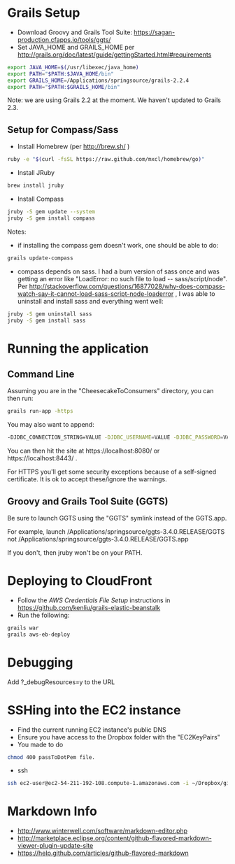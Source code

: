 # Grails Setup

* Download Groovy and Grails Tool Suite: https://sagan-production.cfapps.io/tools/ggts/
* Set JAVA_HOME and GRAILS_HOME per http://grails.org/doc/latest/guide/gettingStarted.html#requirements

```bash
export JAVA_HOME=$(/usr/libexec/java_home)
export PATH="$PATH:$JAVA_HOME/bin"
export GRAILS_HOME=/Applications/springsource/grails-2.2.4
export PATH="$PATH:$GRAILS_HOME/bin"
```

Note: we are using Grails 2.2 at the moment.  We haven't updated to Grails 2.3. 

## Setup for Compass/Sass

* Install Homebrew (per http://brew.sh/ )
```bash
ruby -e "$(curl -fsSL https://raw.github.com/mxcl/homebrew/go)"
```

* Install JRuby
```bash
brew install jruby
```

* Install Compass
```bash
jruby -S gem update --system
jruby -S gem install compass
```

Notes: 
* if installing the compass gem doesn't work, one should be able to do:
```bash
grails update-compass
```
* compass depends on sass.  I had a bum version of sass once and was getting an error like "LoadError: no such file to load -- sass/script/node".  Per http://stackoverflow.com/questions/16877028/why-does-compass-watch-say-it-cannot-load-sass-script-node-loaderror , I was able to uninstall and install sass and everything went well:
```bash
jruby -S gem uninstall sass
jruby -S gem install sass
```

# Running the application 

## Command Line
Assuming you are in the "CheesecakeToConsumers" directory, you can then run:

```bash
grails run-app -https
```

You may also want to append:

```bash
-DJDBC_CONNECTION_STRING=VALUE -DJDBC_USERNAME=VALUE -DJDBC_PASSWORD=VALUE -DuseProdDb=true -DMAIL_USERNAME=VALUE -DMAIL_PASSWORD=VALUE
```

You can then hit the site at https://localhost:8080/ or https://localhost:8443/ .

For HTTPS you'll get some security exceptions because of a self-signed certificate.  It is ok to accept these/ignore the warnings.

## Groovy and Grails Tool Suite (GGTS)
Be sure to launch GGTS using the "GGTS" symlink instead of the GGTS.app.  

For example, launch /Applications/springsource/ggts-3.4.0.RELEASE/GGTS not /Applications/springsource/ggts-3.4.0.RELEASE/GGTS.app

If you don't, then jruby won't be on your PATH.

# Deploying to CloudFront

* Follow the *AWS Credentials File Setup* instructions in https://github.com/kenliu/grails-elastic-beanstalk
* Run the following:
```bash
grails war
grails aws-eb-deploy
```

# Debugging

Add ?_debugResources=y to the URL

# SSHing into the EC2 instance

* Find the current running EC2 instance's public DNS
* Ensure you have access to the Dropbox folder with the "EC2KeyPairs"
* You made to do 

```bash
chmod 400 passToDotPem file.
```

* ssh

```bash
ssh ec2-user@ec2-54-211-192-108.compute-1.amazonaws.com -i ~/Dropbox/givecheesecakes.com/EC2KeyPairs/givecheesecakescom2.pem
```

# Markdown Info

* http://www.winterwell.com/software/markdown-editor.php
* http://marketplace.eclipse.org/content/github-flavored-markdown-viewer-plugin-update-site
* https://help.github.com/articles/github-flavored-markdown